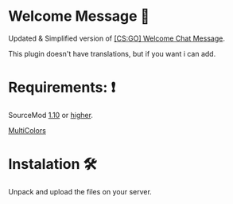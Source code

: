 # Welcome Message 👀
Updated & Simplified version of [[CS:GO] Welcome Chat Message](https://forums.alliedmods.net/showthread.php?t=305426).

This plugin doesn't have translations, but if you want i can add.

# Requirements: ❗
SourceMod [1.10](https://www.sourcemod.net/downloads.php?branch=stable) or [higher](https://www.sourcemod.net/downloads.php?branch=1.10-dev&all=1).

[MultiColors](https://github.com/Bara/Multi-Colors)


# Instalation 🛠
Unpack and upload the files on your server.
